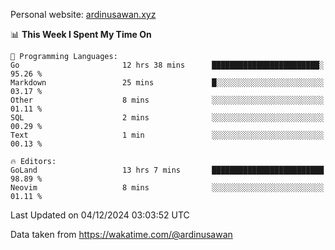 Personal website: [ardinusawan.xyz](https://ardinusawan.xyz)

<!--START_SECTION:waka-->
📊 **This Week I Spent My Time On** 

```text
💬 Programming Languages: 
Go                       12 hrs 38 mins      ████████████████████████░   95.26 % 
Markdown                 25 mins             █░░░░░░░░░░░░░░░░░░░░░░░░   03.17 % 
Other                    8 mins              ░░░░░░░░░░░░░░░░░░░░░░░░░   01.11 % 
SQL                      2 mins              ░░░░░░░░░░░░░░░░░░░░░░░░░   00.29 % 
Text                     1 min               ░░░░░░░░░░░░░░░░░░░░░░░░░   00.13 % 

🔥 Editors: 
GoLand                   13 hrs 7 mins       █████████████████████████   98.89 % 
Neovim                   8 mins              ░░░░░░░░░░░░░░░░░░░░░░░░░   01.11 % 
```


 Last Updated on 04/12/2024 03:03:52 UTC
<!--END_SECTION:waka-->
Data taken from https://wakatime.com/@ardinusawan
